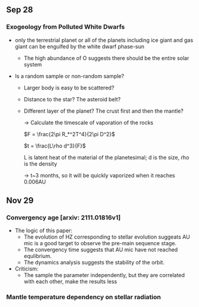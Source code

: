 ## Sep 28

### Exogeology from Polluted White Dwarfs

* only the terrestrial planet or all of the planets including ice giant and gas giant can be engulfed by the white dwarf phase-sun

  * The high abundance of O suggests there should be the entire solar system

* Is a random sample or non-random sample?

  * Larger body is easy to be scattered?

  * Distance to the star? The asteroid belt?

  * Different layer of the planet? The crust first and then the mantle?

    -> Calculate the timescale of vaporation of the rocks

    $F = \frac{2\pi R_*^2T^4}{2\pi D^2}$

    $t = \frac{L\rho d^3}{F}$

    L is latent heat of the material of the planetesimal; d is the size, rho is the density

    -> t~3 months, so it will be quickly vaporized when it reaches 0.006AU



## Nov 29

### Convergency age [arxiv: 2111.01816v1]

* The logic of this paper:
  * The evolution of HZ corresponding to stellar evolution suggeats AU mic is a good target to observe the pre-main sequence stage.
  * The convergency time suggests that AU mic have not reached equlibrium.
  * The dynamics analysis suggests the stability of the orbit.
* Criticism:
  * The sample the parameter independently, but they are correlated with each other, make the results less

### Mantle temperature dependency on stellar radiation

